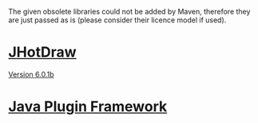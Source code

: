 The given obsolete libraries could not be added by Maven, therefore they are just passed as is (please consider their licence model if used).

# [JHotDraw](https://sourceforge.net/projects/jhotdraw/)

[Version 6.0.1b](https://sourceforge.net/projects/jhotdraw/files/JHotDraw/JHotDraw60b1/)

# [Java Plugin Framework](https://sourceforge.net/projects/jpf/)
